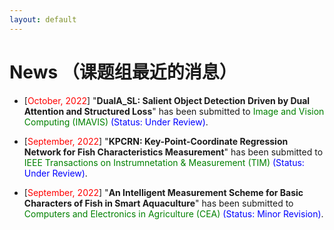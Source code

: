 ```yaml
---
layout: default
---
```


# News （课题组最近的消息）

<ul>
<!--
<p style="margin-top: 6px;"><li>[<font color="red">July 5, 2022</font>] "<b>E3Outlier: A Self-supervised Framework for Unsupervised Deep Outlier Detection</b>" has been accepted by <font color="green">IEEE Transactions on Pattern Analysis and Machine Intelligence (IEEE TPAMI)</font>.</li></p>
-->  
  
<p style="margin-top: 6px;"><li>[<font color="red">October, 2022</font>] "<b>DualA_SL: Salient Object Detection Driven by Dual Attention and Structured Loss</b>" has been submitted to <font color="green">Image and Vision Computing (IMAVIS)</font> <font color="blue">(Status: Under Review)</font>.</li></p>
  
<p style="margin-top: 6px;"><li>[<font color="red">September, 2022</font>] "<b>KPCRN: Key-Point-Coordinate Regression Network for Fish Characteristics Measurement</b>" has been submitted to <font color="green">IEEE Transactions on Instrumnetation & Measurement (TIM)</font> <font color="blue">(Status: Under Review)</font>.</li></p>
  
<p style="margin-top: 6px;"><li>[<font color="red">September, 2022</font>] "<b>An Intelligent Measurement Scheme for Basic Characters of Fish in Smart Aquaculture</b>" has been submitted to <font color="green">Computers and Electronics in Agriculture (CEA)</font> <font color="blue">(Status: Minor Revision)</font>.</li></p>

</ul>
